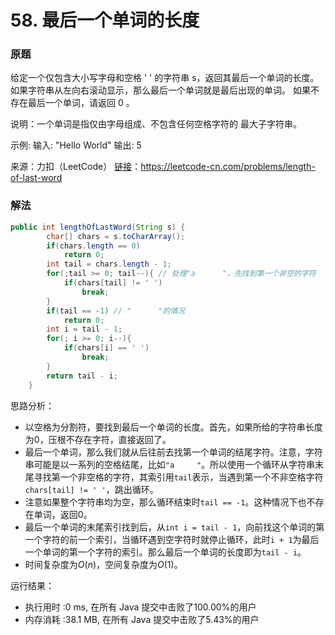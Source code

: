 # 58. 最后一个单词的长度

### 原题
给定一个仅包含大小写字母和空格 ' ' 的字符串 s，返回其最后一个单词的长度。如果字符串从左向右滚动显示，那么最后一个单词就是最后出现的单词。
如果不存在最后一个单词，请返回 0 。

说明：一个单词是指仅由字母组成、不包含任何空格字符的 最大子字符串。

示例:
输入: "Hello World"
输出: 5

来源：力扣（LeetCode）
[链接](https://leetcode-cn.com/problems/length-of-last-word)：https://leetcode-cn.com/problems/length-of-last-word

### 解法

```java
public int lengthOfLastWord(String s) {
        char[] chars = s.toCharArray();
        if(chars.length == 0)
            return 0;
        int tail = chars.length - 1;
        for(;tail >= 0; tail--){ // 处理"a      "，先找到第一个非空的字符
            if(chars[tail] != ' ')
                break;
        }
        if(tail == -1) // "      "的情况
            return 0;
        int i = tail - 1;
        for(; i >= 0; i--){
            if(chars[i] == ' ')
                break;
        }
        return tail - i;
    }
```

思路分析：

* 以空格为分割符，要找到最后一个单词的长度。首先，如果所给的字符串长度为0，压根不存在字符，直接返回了。
* 最后一个单词，那么我们就从后往前去找第一个单词的结尾字符。注意，字符串可能是以一系列的空格结尾，比如`"a     "`。所以使用一个循环从字符串末尾寻找第一个非空格的字符，其索引用`tail`表示，当遇到第一个不非空格字符`chars[tail] != ' '`，跳出循环。
* 注意如果整个字符串均为空，那么循环结束时`tail == -1`。这种情况下也不存在单词，返回0。
* 最后一个单词的末尾索引找到后，从`int i = tail - 1`，向前找这个单词的第一个字符的前一个索引，当循环遇到空字符时就停止循环，此时`i + 1`为最后一个单词的第一个字符的索引。那么最后一个单词的长度即为`tail - i`。
* 时间复杂度为$O(n)$，空间复杂度为$O(1)$。

运行结果：
* 执行用时 :0 ms, 在所有 Java 提交中击败了100.00%的用户
* 内存消耗 :38.1 MB, 在所有 Java 提交中击败了5.43%的用户